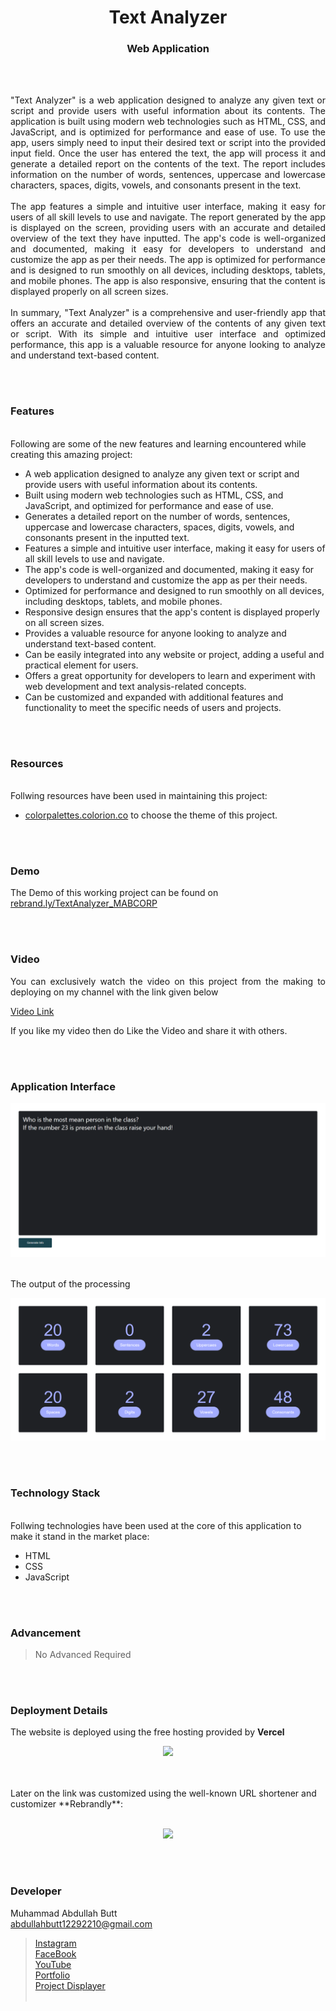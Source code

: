 <h1 align="center">
  Text Analyzer
</h1>

<h3 align="center">
  Web Application
</h3>


<br><br>

<p align="justify">
"Text Analyzer" is a web application designed to analyze any given text or script and provide users with useful information about its contents. The application is built using modern web technologies such as HTML, CSS, and JavaScript, and is optimized for performance and ease of use.
To use the app, users simply need to input their desired text or script into the provided input field. Once the user has entered the text, the app will process it and generate a detailed report on the contents of the text. The report includes information on the number of words, sentences, uppercase and lowercase characters, spaces, digits, vowels, and consonants present in the text.<br><br>
The app features a simple and intuitive user interface, making it easy for users of all skill levels to use and navigate. The report generated by the app is displayed on the screen, providing users with an accurate and detailed overview of the text they have inputted.
The app's code is well-organized and documented, making it easy for developers to understand and customize the app as per their needs. The app is optimized for performance and is designed to run smoothly on all devices, including desktops, tablets, and mobile phones. The app is also responsive, ensuring that the content is displayed properly on all screen sizes.<br><br>
In summary, "Text Analyzer" is a comprehensive and user-friendly app that offers an accurate and detailed overview of the contents of any given text or script. With its simple and intuitive user interface and optimized performance, this app is a valuable resource for anyone looking to analyze and understand text-based content.
</p>


<br><br>
<!-- ................................................................................................................................. -->


### Features
<br>
Following are some of the new features and learning encountered while creating this amazing project:

- A web application designed to analyze any given text or script and provide users with useful information about its contents.
- Built using modern web technologies such as HTML, CSS, and JavaScript, and optimized for performance and ease of use.
- Generates a detailed report on the number of words, sentences, uppercase and lowercase characters, spaces, digits, vowels, and consonants present in the inputted text.
- Features a simple and intuitive user interface, making it easy for users of all skill levels to use and navigate.
- The app's code is well-organized and documented, making it easy for developers to understand and customize the app as per their needs.
- Optimized for performance and designed to run smoothly on all devices, including desktops, tablets, and mobile phones.
- Responsive design ensures that the app's content is displayed properly on all screen sizes.
- Provides a valuable resource for anyone looking to analyze and understand text-based content.
- Can be easily integrated into any website or project, adding a useful and practical element for users.
- Offers a great opportunity for developers to learn and experiment with web development and text analysis-related concepts.
- Can be customized and expanded with additional features and functionality to meet the specific needs of users and projects.


<br><br>
<!-- ................................................................................................................................. -->


### Resources
<br>
Follwing resources have been used in maintaining this project:

- [colorpalettes.colorion.co](https://colorpalettes.colorion.co/#33) to choose the theme of this project.


<br><br>
<!-- ................................................................................................................................. -->


### Demo
<p align="justify">
  The Demo of this working project can be found on <br>
  <a href="https://rebrand.ly/TextAnalyzer_MABCORP">rebrand.ly/TextAnalyzer_MABCORP</a>
</p>


<br><br>
<!-- ................................................................................................................................. -->



### Video
<p align="justify">
You can exclusively watch the video on this project from the making to deploying on my     channel with the link given below<br>

  [Video Link](# ) <br>

  If you like my video then do Like the Video and share it with others.
</p>


<br><br>
<!-- ................................................................................................................................. -->



### Application Interface
![GUI for this Project](/images/1.png)
<br><br>

The output of the processing <br>

![GUI for this Project](/images/2.png)


<br><br>
<!-- ................................................................................................................................. -->




### Technology Stack
<br>
Follwing technologies have been used at the core of this application to make it stand in the market place:

- HTML
- CSS
- JavaScript


<br><br>
<!-- ................................................................................................................................. -->


### Advancement

> No Advanced Required

<br><br>
<!-- ................................................................................................................................. -->


### Deployment Details

The website is deployed using the free hosting provided by **Vercel**
<p align = "center">
  <img src = "https://branditechture.agency/brand-logos/wp-content/uploads/wpdm-cache/Vercel-900x0.png" width = "300">
</p>
<br><br>
Later on the link was customized using the well-known URL shortener and customizer **Rebrandly**:<br><br>
<p align = "center">
  <img src = "https://www.rebrandly.com/images/URL-Shortener.fileextension.svg" width = "300">
</p>


<br><br>
<!-- ................................................................................................................................. -->


### Developer

Muhammad Abdullah Butt <br>
abdullahbutt12292210@gmail.com <br>
> [Instagram](https://www.instagram.com/abdullah.butt.22/)<br>
> [FaceBook](https://www.facebook.com/profile.php?id=100076291614529)<br>
> [YouTube](https://www.youtube.com/channel/UCnuOFQyMywg-KuoN-lmav1Q)<br>
> [Portfolio](https://rebrand.ly/MuhammadAbdullahButt_MABCORP)<br>
> [Project Displayer]( https://rebrand.ly/ProjectDisplayer_MABCORP)
<br><br>
<!-- ................................................................................................................................. -->






